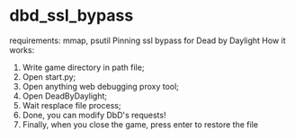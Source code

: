 # dbd_ssl_bypass
requirements:
mmap, psutil
Pinning ssl bypass for Dead by Daylight
How it works:
1) Write game directory in path file;
2) Open start.py;
3) Open anything web debugging proxy tool;
3) Open DeadByDaylight;
4) Wait resplace file process;
5) Done, you can modify DbD's requests!
6) Finally, when you close the game, press enter to restore the file
